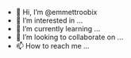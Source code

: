 - 👋 Hi, I’m @emmettroobix
- 👀 I’m interested in ...
- 🌱 I’m currently learning ...
- 💞️ I’m looking to collaborate on ...
- 📫 How to reach me ...

<!---
emmettroobix/emmettroobix is a ✨ special ✨ repository because its `README.md` (this file) appears on your GitHub profile.
You can click the Preview link to take a look at your changes.
--->
